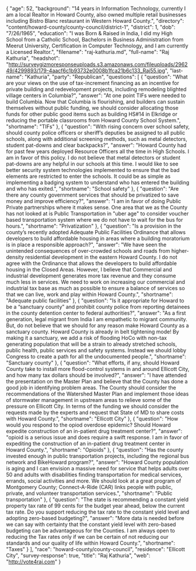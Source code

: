 {
  "age": 52,
  "background": "14 years in Information Technology, currently I am a local Realtor in Howard County, also owned multiple retail businesses including Bistro Blanc restaurant in Western Howard County.",
  "directory": "content/howard-county/county-council/district-1",
  "district": 1,
  "dob": "7/26/1965",
  "education": "I was Born & Raised in India, I did my High School from a Catholic School, Bachelors in Business Administration from Meerut University, Certification in Computer Technology, and I am currently a Licensed Realtor.",
  "filename": "raj-kathuria.md",
  "full-name": "Raj Kathuria",
  "headshot": "http://surveygizmoresponseuploads.s3.amazonaws.com/fileuploads/296249/4299893/179-4aacf6c1b93732e0008b1fca21b6c133_Raj55.jpg",
  "last-name": "Kathuria",
  "party": "Republican",
  "questions": [
    {
      "question": "What are your views on the use of tax-increment financing as an incentive for private building and redevelopment projects, including remodeling blighted village centers in Columbia?",
      "answer": "At one point TIFs were needed to build Columbia. Now that Columbia is flourishing, and builders can sustain themselves without public funding, we should consider allocating those funds for other public good items such as building HS#14 in Elkridge or reducing the portable classrooms from Howard County School System.",
      "shortname": "TIFs"
    },
    {
      "question": "With rising concern over school safety, should county police officers or sheriff’s deputies be assigned to all public schools, along with additional screening methods, such as metal detectors, student pat-downs and clear backpacks?",
      "answer": "Howard County had for past few years deployed Resource Officers all the time in High Schools. I am in favor of this policy. I do not believe that metal detectors or student pat-downs are any helpful in our schools at this time. I would like to see better security system technologies implemented to ensure that the bad elements are restricted to enter the  schools. It could be as simple as implementing a badging system to understand who has entered the building and who has exited.",
      "shortname": "School safety"
    },
    {
      "question": "Are there any county government services that should be privatized to save money and improve efficiency?",
      "answer": "I am in favor of doing Public Private partnerships where it makes sense. One area that we as the County has not looked at is Public Transportation in \"uber age\" to consider voucher based transportation system where we do not have to wait for the bus for hours.",
      "shortname": "Privatization"
    },
    {
      "question": "Is a provision in the county’s recently adopted Adequate Public Facilities Ordinance that allows developers to build affordable housing in areas where a building moratorium is in place a responsible approach?",
      "answer": "We have seen the unintended consequences of over-crowded schools and roads from higher-density residential development in the eastern Howard County. I do not agree with the Ordinance that allows the developers to build affordable housing in the Closed Areas. However, I believe that Commercial and industrial development generates more tax revenue and they consume much less in services. We need to work on increasing our commercial and industrial tax base as much as possible to ensure a balance of services so that we can live, work and play within Howard County.",
      "shortname": "Adequate public facilities"
    },
    {
      "question": "Is it appropriate for Howard to be a “sanctuary county” and prohibit county police from reporting detainees in the county detention center to federal authorities?",
      "answer": "As a first generation, legal migrant from India I am empathetic to migrant community. But, do not believe that we should for any reason make Howard County as a sanctuary county. Howard County is already in belt tightening mode! By making it a sanctuary, we add a risk of flooding HoCo with non-tax generating population that will be a strain to already stretched schools, public health, public services and safety systems. Instead we should lobby Congress to create a path for all the undocumented people.",
      "shortname": "Sanctuary county"
    },
    {
      "question": "What efforts, if any, should Howard County take to install more flood-control systems in and around Ellicott City, and how many tax dollars should be involved?",
      "answer": "I have attended the presentation on the Master Plan and believe that the County has done a good job in identifying problem areas. The County should consider the recommendations of the Watershed Master Plan and implement those ideas of stormwater management in upstream areas to relieve some of the pressure on Ellicott City. In terms of the funding we should consider the requests made by the experts and request that State of MD to share costs with Howard County.",
      "shortname": "Ellicott City"
    },
    {
      "question": "How would you respond to the opiod overdose epidemic? Should Howard expedite construction of an in-patient drug treatment center?",
      "answer": "opioid is a serious issue and does require a swift response. I am in favor of expediting the construction of an in-patient drug treatment center in Howard County.",
      "shortname": "Opioids"
    },
    {
      "question": "Has the county invested enough in public transportation projects, including the regional bus network and BikeHoward program?",
      "answer": "Howard County population is aging and I can envision a massive need for service that helps adults over 50 and adults with disabilities finding transportation for medical services, errands, social activities and more. We should look at a great program of Montgomery County; Connect-A-Ride (CAR) links people with public, private, and volunteer transportation services.",
      "shortname": "Public transportation"
    },
    {
      "question": "The state is recommending a constant yield property tax rate of 99 cents for the budget year ahead, below the current tax rate. Do you support reducing the tax rate to the constant yield level and adopting zero-based budgeting?",
      "answer": "More data is needed before we can say with certainty that the constant yield level with zero-based budgeting can be advantageous for the Counties. I am always open to reducing the Tax rates only if we can be certain of not reducing our standards and our quality of life within Howard County.",
      "shortname": "Taxes"
    }
  ],
  "race": "howard-county/county-council",
  "residence": "Ellicott City",
  "survey-response": true,
  "title": "Raj Kathuria",
  "web": "http://vote4raj.com"
}
